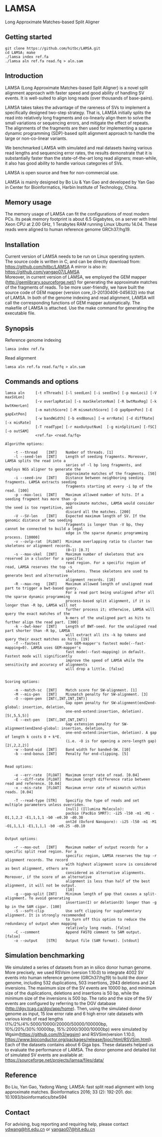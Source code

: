 # LAMSA
Long Approximate Matches-based Split Aligner

## Getting started
	git clone https://github.com/hitbc/LAMSA.git
	cd LAMSA; make
	./lamsa index ref.fa
	./lamsa aln ref.fa read.fq > aln.sam

## Introduction
LAMSA (Long Approximate Matches-based Split Aligner) is a  novel split alignment approach with faster speed and good ability of handling SV events. It is well-suited to align long reads (over thousands of base-pairs). 

LAMSA takes takes the advantage of the rareness of SVs to implement a specifically designed two-step strategy. That is, LAMSA initially splits the read into relatively long fragments and co-linearly align them to solve the small variations or sequencing errors, and mitigate the effect of repeats. The alignments of the fragments are then used for implementing a sparse dynamic programming (SDP)-based split alignment approach to handle the large or non-co-linear variants. 

We benchmarked LAMSA with simulated and real datasets having various read lengths and sequencing error rates, the results demonstrate that it is substantially faster than the state-of-the-art long read aligners; mean-while, it also has good ability to handle various categories of SVs.

LAMSA is open source and free for non-commercial use.

LAMSA is mainly designed by Bo Liu & Yan Gao and developed by Yan Gao in Center for Bioinformatics, Harbin Institute of Technology, China.

## Memory usage
The memory usage of LAMSA can fit the configurations of most modern PCs. Its peak memory footprint is about 6.5 Gigabytes, on a server with Intel Xeon CPU at 2.00 GHz, 1 Terabytes RAM running Linux Ubuntu 14.04. These reads were aligned to human reference genome GRCh37/hg19.

## Installation
Current version of LAMSA needs to be run on Linux operating system.  
The source code is written in C, and can be directly download from: https://github.com/hitbc/LAMSA
A mirror is also in: https://github.com/yangao07/LAMSA  
Moreover, in current version of LAMSA, we employed the GEM mapper (http://gemlibrary.sourceforge.net/) for generating the approximate matches of the fragments of reads. To be more user-friendly, we have built the source code of GEM mapper (version core_i3-20130406-045632) into that of LAMSA. In both of the genome indexing and read alignment, LAMSA will call the corresponding functions of GEM mapper automatically.
The makefile of LAMSA is attached. Use the make command for generating the executable file.  

## Synopsis

Reference genome indexing
```
lamsa index ref.fa
```
	
Read alignment
```
lamsa aln ref.fa read.fa/fq > aln.sam
```

## Commands and options
```
lamsa aln     [-t nThreads] [-l seedLen] [-i seedInv] [-p maxLoci] [-V maxSVLen] 
              [-v overlapRatio] [-s maxSkeletonNum] [-R bwtMaxReg] [-k bwtKmerLen]
              [-m matchScore] [-M mismatchScore] [-O gapOpenPen] [-E gapExtPen] 
              [-w bandWidth] [-b endBonus] [-e errRate] [-d diffRate] [-x misRate]
              [-T readType] [-r maxOutputNum]  [-g minSplitLen] [-fSC] [-o outSAM] 
              <ref.fa> <read.fa/fq>
              
Algorithm options:

    -t --thread    [INT]    Number of threads. [1]
    -l --seed-len  [INT]    Length of seeding fragments. Moreover, LAMSA splits the read into a
                            series of -l bp long fragments, and employs NGS aligner to generate the
                            approximate matches of the fragments. [50]
    -i --seed-inv  [INT]    Distance between neighboring seeding fragments. LAMSA extracts seeding
                            fragments starting at every -i bp of the read. [100]
    -p --max-loci  [INT]    Maximum allowed number of hits. If a seeding fragment has more than -p
                            approximate matches, LAMSA would consider the seed is too repetitive, and
                            discard all the matches. [200]
    -V --SV-len    [INT]    Expected maximum length of SV. If the genomic distance of two seeding
                            fragments is longer than -V bp, they cannot be connected to build a legal
                            edge in the sparse dynamic programming process. [10000]
    -v --ovlp-rat  [FLOAT]  Minimum overlapping ratio to cluster two skeletons or alignment records.
                            (0~1) [0.7]
    -s --max-skel  [INT]    Maximum number of skeletons that are reserved in a cluster for a specific
                            read region. For a specific region of read, LAMSA reserves the top -s
                            skeletons. These skeletons are used to generate best and alternative
                            alignment records. [10]
    -R --max-reg   [INT]    Maximum allowed length of unaligned read part to trigger a bwt-based query.
                            For a read part being unaligned after all the sparse dynamic programming
                            process-based split alignment, if it is longer than -R bp, LAMSA will not
                            further process it; otherwise, LAMSA will query the exact matches of the
                            k-mers of the unaligned part as hits to further align the read part. [300]
    -k --bwt-kmer  [INT]    Length of BWT-seed. For the unaligned read part shorter than -R bp, LAMSA
                            will extract all its -k bp tokens and query their exact matches as hits. [19]
    -f --fastest            Use GEM-mapper's fastest mode(--fast-mapping=0). LAMSA uses GEM-mapper's
                            fast mode(--fast-mapping) in default. Fastest mode will significantly
                            improve the speed of LAMSA while the sensitivity and accuracy of alignments
                            will drop a little. [false]


Scoring options:

    -m --match-sc  [INT]    Match score for SW-alignment. [1]
    -M --mis-pen   [INT]    Mismatch penalty for SW-alignment. [3]
    -O --open-pen  [INT(,INT,INT,INT)]
                            Gap open penalty for SW-alignment(end2end-global: insertion, deletion,
                            one-end-extend:insertion, deletion). [5(,5,5,5)]
    -E --ext-pen   [INT(,INT,INT,INT)]
                            Gap extension penalty for SW-alignment(end2end-global: insertion, deletion,
                            one-end-extend:insertion, deletion). A gap of length k costs O + k*E.
                            (i.e. -O is for opening a zero-length gap) [2(,2,2,2)]
    -w --band-wid  [INT]    Band width for banded-SW. [10]
    -b --end-bonus [INT]    Penalty for end-clipping. [5]


Read options:

    -e --err-rate  [FLOAT]  Maximum error rate of read. [0.04]
    -d --diff-rate [FLOAT]  Maximum length difference ratio between read and reference. [0.04]
    -x --mis-rate  [FLOAT]  Maximum error rate of mismatch within reads. [0.04]

    -T --read-type [STR]    Specifiy the type of reads and set multiple parameters unless overriden.
                            [null] (Illumina Moleculo):
                            pacbio (PacBio SMRT): -i25 -l50 -m1 -M1 -O1,1,2,2 -E1,1,1,1 -b0 -e0.30 -d0.30
                            ont2d (Oxford Nanopore): -i25 -l50 -m1 -M1 -O1,1,1,1 -E1,1,1,1 -b0 -e0.25 -d0.10


Output options:

    -r --max-out   [INT]    Maximum number of output records for a specific split read region. For a
                            specific region, LAMSA reserves the top -r alignment records. The record
                            with highest alignment score is considered as best alignment, others are
                            considered as alternative alignments. Moreover, if the score of an alternative
                            alignment is less than half of the best alignment, it will not be output.
                            [10]
    -g --gap-split [INT]    Minimum length of gap that causes a split-alignment. To avoid generating
                            insertion(I) or deletion(D) longer than -g bp in the SAM cigar. [100]
    -S --soft-clip          Use soft clipping for supplementary alignment. It is strongly recommended
                            to turn off this option to reduce the redundancy of output when mapping
                            relatively long reads. [false]
    -C --comment            Append FASTQ comment to SAM output. [false]
    -o --output    [STR]    Output file (SAM format). [stdout]

```

## Simulation benchmarking
We simulated a series of datasets from an in silico donor human genome. More precisely, we used RSVsim (version 1.10.0) to integrate 4002 SV events into human reference genome (GRCh37/hg19) to build the donor genome, including 532 duplications, 503 insertions, 2943 deletions and 24 inversions. The maximum size of the SV events are 10000 bp, and minimum size of the duplications, deletions and insertions is 50 bp, while the minimum size of the inversions is 500 bp. The ratio and the size of the SV events are configured by referring to the DGV database (http://dgv.tcag.ca/dgv/app/home). Then, using the simulated donor genome as input, 15 low error rate and 6 high error rate datasets with various kinds of read lengths (1%/2%/4%:5000/10000/20000/50000/100000bp, 10%/20%/30%:10000bp, 15%:2000/3000/10000bp) were simulated by Wgsim(https://github.com/lh3/wgsim) and RSVSim(version 1.10.0, https://www.bioconductor.org/packages/release/bioc/html/RSVSim.html). Each of the datasets contains about 6 Giga bps. These datasets helped us to evaluate the performance of LAMSA. The donor genome and detailed list of simulated SV events are available at: https://sourceforge.net/projects/lamsa/files/data/


## Reference
Bo Liu, Yan Gao, Yadong Wang; LAMSA: fast split read alignment with long approximate matches. Bioinformatics 2016; 33 (2): 192-201. doi: 10.1093/bioinformatics/btw594

## Contact
For advising, bug reporting and requiring help, please contact ydwang@hit.edu.cn or yangao07@hit.edu.cn


